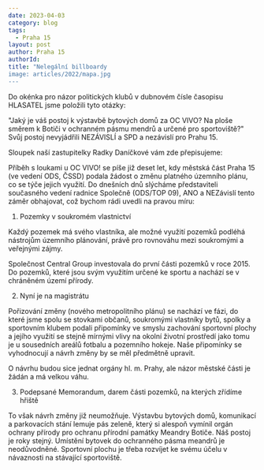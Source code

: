 ```yaml
---
date: 2023-04-03
category: blog
tags: 
  - Praha 15
layout: post
author: Praha 15
authorId: 
title: "Nelegální billboardy
image: articles/2022/mapa.jpg
---
```


Do okénka pro názor politických klubů v dubnovém čísle časopisu HLASATEL jsme položili tyto otázky: 

"Jaký je váš postoj k výstavbě bytových domů za OC VIVO? Na ploše směrem k Botiči v ochranném pásmu mendrů a určené pro sportoviště?" 
Svůj postoj nevyjádřili NEZÁVISLÍ a SPD a nezávislí pro Prahu 15.

Sloupek naší zastupitelky Radky Daníčkové vám zde přepisujeme:

Příběh s loukami u OC VIVO! se píše již deset let, kdy městská část Praha 15 (ve vedení ODS, ČSSD) podala žádost o změnu platného územního plánu, co se týče jejich využití. 
Do dnešních dnů slýcháme představiteli současného vedení radnice Společně (ODS/TOP 09), ANO a NEZávislí tento záměr obhajovat, což bychom rádi uvedli na pravou míru:

1. Pozemky v soukromém vlastnictví

Každý pozemek má svého vlastníka, ale možné využití pozemků podléhá nástrojům územního plánování, právě pro rovnováhu mezi soukromými a veřejnými zájmy. 

Společnost Central Group investovala do první části pozemků v roce 2015. Do pozemků, které jsou svým využitím určené ke sportu a nachází se v chráněném území přírody. 

2. Nyní je na magistrátu

Pořizování změny (nového metropolitního plánu) se nachází ve fázi, do které jsme spolu se stovkami občanů, soukromými vlastníky bytů, spolky a sportovním klubem podali připomínky ve smyslu zachování sportovní plochy a jejího využití se stejně mírnými vlivy na okolní životní prostředí jako tomu je u sousedních areálů fotbalu a pozemního hokeje. Naše připomínky se vyhodnocují a návrh změny by se měl předmětně upravit. 

O návrhu budou sice jednat orgány hl. m. Prahy, ale názor městské části je žádán a má velkou váhu. 

3. Podepsané Memorandum, darem části pozemků, na kterých zřídíme hřiště

To však návrh změny již neumožňuje. Výstavbu bytových domů, komunikací a parkovacích stání lemuje pás zeleně, který si alespoň vymínil orgán ochrany přírody pro ochranu přírodní památky Meandry Botiče.
Náš postoj je roky stejný. Umístění bytovek do ochranného pásma meandrů je neodůvodněné. Sportovní plochu je třeba rozvíjet ke svému účelu v návaznosti na stávající sportoviště. 
